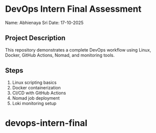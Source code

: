 # DevOps Intern Final Assessment
Name: Abhienaya Sri
Date: 17-10-2025

## Project Description
This repository demonstrates a complete DevOps workflow using Linux, Docker, GitHub Actions, Nomad, and monitoring tools.

## Steps
1. Linux scripting basics
2. Docker containerization
3. CI/CD with GitHub Actions
4. Nomad job deployment
5. Loki monitoring setup
# devops-intern-final

